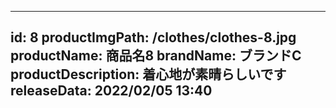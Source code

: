 
---
id: 8
productImgPath: /clothes/clothes-8.jpg
productName: 商品名8
brandName: ブランドC
productDescription: 着心地が素晴らしいです
releaseData: 2022/02/05 13:40
---
  